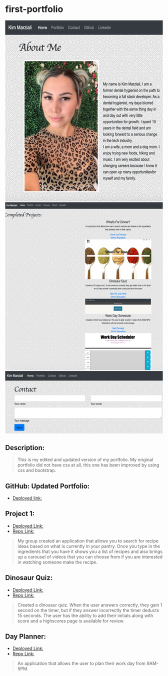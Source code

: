 # first-portfolio

![about me page](./assets/aboutme.png)
![projects page](./assets/projects.png)
![contact page](./assets/contact.png)

## Description:
> This is my edited and updated version of my portfolio.
> My original portfolio did not have css at all, this one has been improved by using css and bootstrap.

## GitHub: Updated Portfolio:
- [Deployed link:](https://kmarzi.github.io/updated-portfolio/.)

## Project 1: 
- [Deployed Link:](https://kmarzi.github.io/Project-1/)
- [Repo Link:](https://github.com/kmarzi/Project-1)
> My group created an application that allows you to search for recipe ideas based on what is currently in your pantry. Once you type in the ingredients that you have it shows you a list of recipes and also brings up a carousel of videos that you can choose from if you are interested in watching someone make the recipe.


## Dinosaur Quiz: 
- [Deployed Link:](https://kmarzi.github.io/coding-quiz/)
- [Repo Link:](https://github.com/kmarzi/coding-quiz)
> Created a dinosaur quiz. When the user answers correctly, they gain 1 second on the timer, but if they answer incorrectly the timer deducts 15 seconds. The user has the ability to add their initials along with score and a highscores page is available for review.

## Day Planner: 
- [Deployed Link:](https://kmarzi.github.io/day-planner/)
- [Repo Link:](https://github.com/kmarzi/day-planner)
> An application that allows the user to plan their work day from 9AM-5PM.

